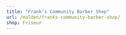 ```yaml
---
title: "Frank's Community Barber Shop"
url: /malden/franks-community-barber-shop/
shop: Friseur
---
```

